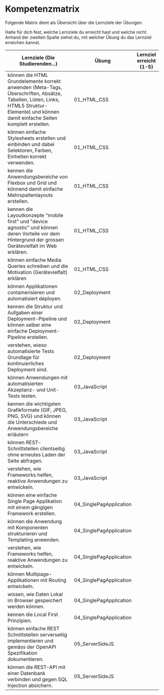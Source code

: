 # Kompetenzmatrix

Folgende Matrix dient als Übersicht über die Lernziele der Übungen.

Halte für dich fest, welche Lernziele du erreicht hast und welche nicht.
Anhand der zweiten Spalte siehst du, mit welcher Übung du das Lernziel erreichen kannst.

| Lernziele (Die Studierenden...)                                                                                                                                                           | Übung                   | Lernziel erreicht (1-5) |
|-------------------------------------------------------------------------------------------------------------------------------------------------------------------------------------------|-------------------------|-------------------------|
| können die HTML Grundelemente korrekt anwenden (Meta-Tags, Überschriften, Absätze, Tabellen, Listen, Links, HTML5 Struktur-Elemente) und können damit einfache Seiten komplett erstellen. | 01_HTML_CSS             |                         |
| können einfache Stylesheets erstellen und einbinden und dabei Selektoren, Farben, Einheiten korrekt verwenden.                                                                            | 01_HTML_CSS             |                         |
| kennen die Anwendungsbereiche von Flexbox und Grid und könnend damit einfache Mehrspaltenlayouts erstellen.                                                                               | 01_HTML_CSS             |                         |
| kennen die Layoutkonzepte "mobile first" und "device agnostic" und können deren Vorteile vor dem Hintergrund der grossen Gerätevielfalt im Web erklären.                                  | 01_HTML_CSS             |                         |
| können einfache Media Queries schreiben und die Motivation (Gerätevielfalt) erklären                                                                                                      | 01_HTML_CSS             |                         |
| können Applikationen containerisieren und automatisiert deployen.                                                                                                                         | 02_Deployment           |                         |
| kennen die Struktur und Aufgaben einer Deployment-Pipeline und können selber eine einfache Deployment-Pipeline erstellen.                                                                 | 02_Deployment           |                         |
| verstehen, wieso automatisierte Tests Grundlage für kontinuierliches Deployment sind.                                                                                                     | 02_Deployment           |                         |
| können Anwendungen mit automatisierten Akzeptanz- und Unit-Tests testen.                                                                                                                  | 03_JavaScript           |                         |
| kennen die wichtigsten Grafikformate (GIF, JPEG, PNG, SVG) und können die Unterschiede und Anwendungsbereiche erläutern                                                                   | 03_JavaScript           |                         |
| können REST-Schnittstellen clientseitig ohne erneutes Laden der Seite abfragen.                                                                                                           | 03_JavaScript           |                         |
| verstehen, wie Frameworks helfen, reaktive Anwendungen zu entwickeln.                                                                                                                     | 03_JavaScript           |                         |
| können eine einfache Single Page Applikation mit einem gängigen Framework erstellen.                                                                                                      | 04_SinglePagApplication |                         |
| können die Anwendung mit Komponenten strukturieren und Templating anwenden.                                                                                                               | 04_SinglePagApplication |                         |
| verstehen, wie Frameworks helfen, reaktive Anwendungen zu entwickeln.                                                                                                                     | 04_SinglePagApplication |                         |
| können Multipage-Applikationen mit Routing entwickeln.                                                                                                                                    | 04_SinglePagApplication |                         |
| wissen, wie Daten Lokal im Browser gespeichert werden können.                                                                                                                             | 04_SinglePagApplication |                         |
| kennen die Local First Prinzipien.                                                                                                                                                        | 04_SinglePagApplication |                         |
| können einfache REST Schnittstellen serverseitig implementieren und gemäss der OpenAPI Spezifikation dokumentieren.                                                                       | 05_ServerSideJS         |                         |
| können die REST-API mit einer Datenbank verbinden und gegen SQL Injection absichern.                                                                                                      | 05_ServerSideJS         |                         |